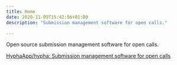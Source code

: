 ```yaml
---
title: Home
date: 2020-11-09T15:42:56+01:00
description: "Submission management software for open calls."

---
```


Open source submission management software for open calls.

[HyphaApp/hypha: Submission management software for open calls](https://github.com/OpenTechFund/hypha)